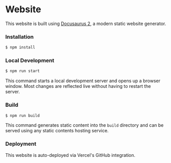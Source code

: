 # Website

This website is built using [Docusaurus 2](https://docusaurus.io/), a modern static website generator.

### Installation

```sh
$ npm install
```

### Local Development

```sh { background=true }
$ npm run start
```

This command starts a local development server and opens up a browser window. Most changes are reflected live without having to restart the server.

### Build

```sh { name=npm-build }
$ npm run build
```

This command generates static content into the `build` directory and can be served using any static contents hosting service.

### Deployment

This website is auto-deployed via Vercel's GitHub integration.
